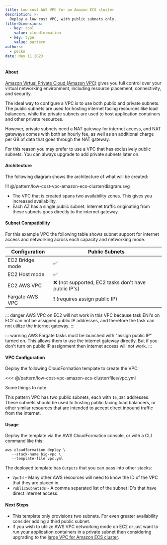 ```yaml
---
title: Low cost AWS VPC for an Amazon ECS cluster
description: >-
  Deploy a low cost VPC, with public subnets only.
filterDimensions:
  - key: tool
    value: cloudformation
  - key: type
    value: pattern
authors:
  - peckn
date: May 11 2023
---
```


#### About

[Amazon Virtual Private Cloud (Amazon VPC)](https://aws.amazon.com/vpc/) gives you full control over your virtual networking environment, including resource placement, connectivity, and security.

The ideal way to configure a VPC is to use both public and private subnets. The public subnets are used for hosting internet facing resources like load balancers, while the private subnets are used to host application containers and other private resources.

However, private subnets need a NAT gateway for internet access, and NAT gateways comes with both an hourly fee, as well as an additional charge per GB of data that goes through the NAT gateway.

For this reason you may prefer to use a VPC that has exclusively public subnets. You can always upgrade to add private subnets later on.

#### Architecture

The following diagram shows the architecture of what will be created:

!!! @/pattern/low-cost-vpc-amazon-ecs-cluster/diagram.svg

* The VPC that is created spans two availability zones. This gives you increased availability.
* Each AZ has a single public subnet. Internet traffic originating from these subnets goes directly to the internet gateway.

#### Subnet Compatibility

For this example VPC the following table shows subnet support for internet access and networking across each capacity and networking mode.

| Configuration |  Public Subnets  |
| ---------------- | ------------------------ |
| EC2 Bridge mode  | ✅  |
| EC2 Host mode  | ✅ |
| EC2 AWS VPC | ❌ (not supported, EC2 tasks don't have public IP's) |
| Fargate AWS VPC | ❗ (requires assign public IP) |

::: danger
AWS VPC on EC2 will not work in this VPC because task ENI's on EC2 can not be assigned public IP addresses, and therefore the task can not utilize the internet gateway.
:::

::: warning
AWS Fargate tasks must be launched with "assign public IP" turned on. This allows them to use the internet gateway directly. But if you don't turn on public IP assignment then internet access will not work.
:::

#### VPC Configuration

Deploy the following CloudFormation template to create the VPC:

<<< @/pattern/low-cost-vpc-amazon-ecs-cluster/files/vpc.yml

Some things to note:

This pattern VPC has two public subnets, each with `16,384` addresses. These subnets should be used to hosting public facing load balancers, or other similar resources that are intended to accept direct inbound traffic from the internet.

#### Usage

Deploy the template via the AWS CloudFormation console, or with a CLI command like this:

```shell
aws cloudformation deploy \
   --stack-name big-vpc \
   --template-file vpc.yml
```

The deployed template has `Outputs` that you can pass into other stacks:

- `VpcId` - Many other AWS resources will need to know the ID of the VPC that they are placed in.
- `PublicSubnetIds` - A comma separated list of the subnet ID's that have direct internet access.

#### Next Steps

- This template only provisions two subnets. For even greater availability consider adding a third public subnet.
- If you wish to utilize AWS VPC networking mode on EC2 or just want to run your application containers in a private subnet then considering upgrading to the [large VPC for Amazon ECS cluster](/large-vpc-for-amazon-ecs-cluster).